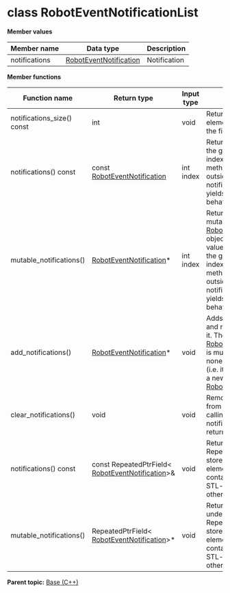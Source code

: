 # class RobotEventNotificationList

 **Member values** 

|Member name|Data type|Description|
|-----------|---------|-----------|
|notifications| [RobotEventNotification](RobotEventNotification.md#)|Notification|

 **Member functions** 

|Function name|Return type|Input type|Description|
|-------------|-----------|----------|-----------|
|notifications\_size\(\) const|int|void|Returns the number of elements currently in the field.|
|notifications\(\) const|const [RobotEventNotification](RobotEventNotification.md#)|int index|Returns the element at the given zero-based index. Calling this method with index outside of \[0, notifications\_size\(\)\) yields undefined behavior.|
|mutable\_notifications\(\)| [RobotEventNotification](RobotEventNotification.md#)\*|int index|Returns a pointer to the mutable [RobotEventNotification](RobotEventNotification.md#) object that stores the value of the element at the given zero-based index. Calling this method with index outside of \[0, notifications\_size\(\)\) yields undefined behavior.|
|add\_notifications\(\)| [RobotEventNotification](RobotEventNotification.md#)\*|void|Adds a new element and returns a pointer to it. The returned [RobotEventNotification](RobotEventNotification.md#) is mutable and will have none of its fields set \(i.e. it will be identical to a newly-allocated [RobotEventNotification](RobotEventNotification.md#)\).|
|clear\_notifications\(\)|void|void|Removes all elements from the field. After calling this, notifications\_size\(\) will return zero.|
|notifications\(\) const|const RepeatedPtrField< [RobotEventNotification](RobotEventNotification.md#)\>&|void|Returns the underlying RepeatedPtrField that stores the field's elements. This container class provides STL-like iterators and other methods.|
|mutable\_notifications\(\)|RepeatedPtrField< [RobotEventNotification](RobotEventNotification.md#)\>\*|void|Returns a pointer to the underlying mutable RepeatedPtrField that stores the field's elements. This container class provides STL-like iterators and other methods.|

**Parent topic:** [Base \(C++\)](../../summary_pages/Base.md)

